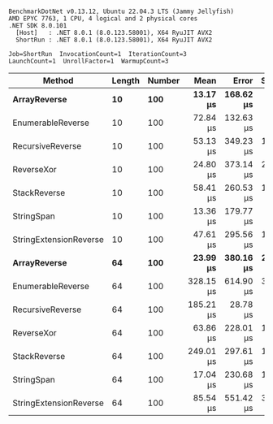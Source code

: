 ```

BenchmarkDotNet v0.13.12, Ubuntu 22.04.3 LTS (Jammy Jellyfish)
AMD EPYC 7763, 1 CPU, 4 logical and 2 physical cores
.NET SDK 8.0.101
  [Host]   : .NET 8.0.1 (8.0.123.58001), X64 RyuJIT AVX2
  ShortRun : .NET 8.0.1 (8.0.123.58001), X64 RyuJIT AVX2

Job=ShortRun  InvocationCount=1  IterationCount=3  
LaunchCount=1  UnrollFactor=1  WarmupCount=3  

```
| Method                 | Length | Number | Mean      | Error     | StdDev    | Median     | Min        | Max       | Allocated |
|----------------------- |------- |------- |----------:|----------:|----------:|-----------:|-----------:|----------:|----------:|
| **ArrayReverse**           | **10**     | **100**    |  **13.17 μs** | **168.62 μs** |  **9.243 μs** |   **8.156 μs** |   **7.515 μs** |  **23.84 μs** |  **10.09 KB** |
| EnumerableReverse      | 10     | 100    |  72.84 μs | 132.63 μs |  7.270 μs |  71.513 μs |  66.323 μs |  80.68 μs |  25.72 KB |
| RecursiveReverse       | 10     | 100    |  53.13 μs | 349.23 μs | 19.143 μs |  43.190 μs |  41.006 μs |  75.20 μs |  56.97 KB |
| ReverseXor             | 10     | 100    |  24.80 μs | 373.14 μs | 20.453 μs |  15.228 μs |  10.880 μs |  48.28 μs |  10.09 KB |
| StackReverse           | 10     | 100    |  58.41 μs | 260.53 μs | 14.280 μs |  50.865 μs |  49.482 μs |  74.88 μs |  31.19 KB |
| StringSpan             | 10     | 100    |  13.36 μs | 179.77 μs |  9.854 μs |   7.674 μs |   7.664 μs |  24.74 μs |   5.41 KB |
| StringExtensionReverse | 10     | 100    |  47.61 μs | 295.56 μs | 16.201 μs |  39.363 μs |  37.189 μs |  66.27 μs |  28.84 KB |
| **ArrayReverse**           | **64**     | **100**    |  **23.99 μs** | **380.16 μs** | **20.838 μs** |  **12.258 μs** |  **11.656 μs** |  **48.05 μs** |  **30.41 KB** |
| EnumerableReverse      | 64     | 100    | 328.15 μs | 614.90 μs | 33.705 μs | 329.845 μs | 293.627 μs | 360.97 μs |  59.31 KB |
| RecursiveReverse       | 64     | 100    | 185.21 μs |  28.78 μs |  1.577 μs | 184.635 μs | 183.993 μs | 186.99 μs | 710.88 KB |
| ReverseXor             | 64     | 100    |  63.86 μs | 228.01 μs | 12.498 μs |  61.495 μs |  52.718 μs |  77.38 μs |  30.41 KB |
| StackReverse           | 64     | 100    | 249.01 μs | 297.61 μs | 16.313 μs | 240.237 μs | 238.955 μs | 267.83 μs |  88.22 KB |
| StringSpan             | 64     | 100    |  17.04 μs | 230.68 μs | 12.644 μs |  11.436 μs |   8.160 μs |  31.51 μs |  15.56 KB |
| StringExtensionReverse | 64     | 100    |  85.54 μs | 551.42 μs | 30.225 μs |  68.788 μs |  67.406 μs | 120.43 μs |  68.69 KB |
